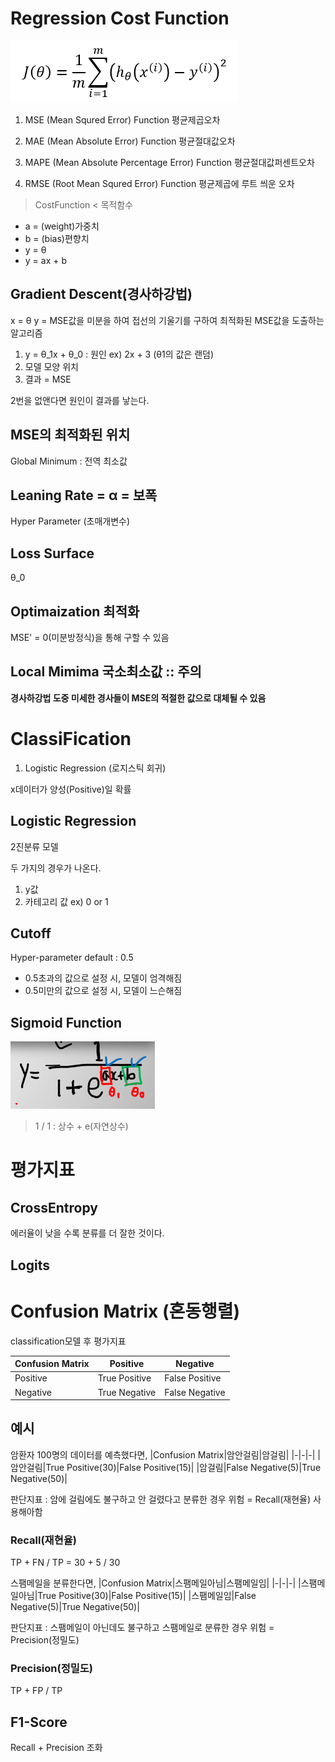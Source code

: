 # Regression Cost Function

![img](../Img/GradientDescent.png)

1. MSE (Mean Squred Error) Function
평균제곱오차

2. MAE (Mean Absolute Error) Function
평균절대값오차

3. MAPE (Mean Absolute Percentage Error) Function
평균절대값퍼센트오차

4. RMSE (Root Mean Squred Error) Function
평균제곱에 루트 씌운 오차

> CostFunction < 목적함수

- a = (weight)가중치
- b = (bias)편향치
- y = θ
- y = ax + b

## Gradient Descent(경사하강법)
x = θ  y = MSE값을 미분을 하여 접선의 기울기를 구하여 최적화된 MSE값을 도출하는 알고리즘

1. y = θ_1x + θ_0 : 원인 ex) 2x + 3 (θ1의 값은 랜덤)
2. 모델 모양 위치
3. 결과 = MSE

2번을 없앤다면 원인이 결과를 낳는다.


## MSE의 최적화된 위치
Global Minimum : 전역 최소값

## Leaning Rate = α = 보폭
Hyper Parameter (초매개변수)

## Loss Surface
θ_0
## Optimaization 최적화
MSE' = 0(미분방정식)을 통해 구할 수 있음
## Local Mimima 국소최소값 :: 주의
**경사하강법 도중 미세한 경사들이 MSE의 적절한 값으로 대체될 수 있음**


# ClassiFication
1. Logistic Regression (로지스틱 회귀)

x데이터가 양성(Positive)일 확률

## Logistic Regression
2진분류 모델

두 가지의 경우가 나온다.
1. y값
2. 카테고리 값 ex) 0 or 1
## Cutoff
Hyper-parameter default : 0.5
- 0.5초과의 값으로 설정 시, 모델이 엄격해짐
- 0.5미만의 값으로 설정 시, 모델이 느슨해짐

## Sigmoid Function
![img](../Img/LogisticRegression.png)
> 1 / 1 : 상수 + e(자연상수)

# 평가지표
## CrossEntropy
에러율이 낮을 수록 분류를 더 잘한 것이다.

## Logits

# Confusion Matrix (혼동행렬)
classification모델 후 평가지표

|Confusion Matrix|Positive|Negative|
|-|-|-|
|Positive|True Positive|False Positive|
|Negative|True Negative|False Negative|

## 예시
암환자 100명의 데이터를 예측했다면,
|Confusion Matrix|암안걸림|암걸림|
|-|-|-|
|암안걸림|True Positive(30)|False Positive(15)|
|암걸림|False Negative(5)|True Negative(50)|

판단지표 : 암에 걸림에도 불구하고 안 걸렸다고 분류한 경우 위험 = Recall(재현율) 사용해아함

### Recall(재현율)
TP + FN / TP = 30 + 5 / 30

스팸메일을 분류한다면,
|Confusion Matrix|스팸메일아님|스팸메일임|
|-|-|-|
|스팸메일아님|True Positive(30)|False Positive(15)|
|스팸메일임|False Negative(5)|True Negative(50)|

판단지표 : 스팸메일이 아닌데도 불구하고 스팸메일로 분류한 경우 위험 = Precision(정밀도)

### Precision(정밀도)
TP + FP / TP

## F1-Score
Recall + Precision 조화











